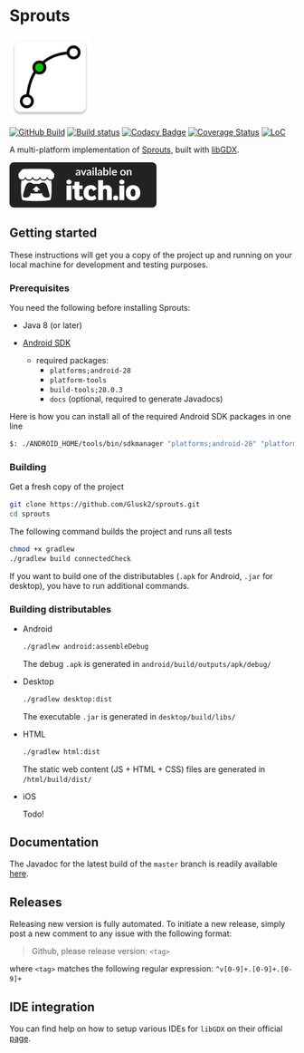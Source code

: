 # Sprouts

![logo](android/res/drawable-xxhdpi/ic_launcher.png)

[![GitHub Build](https://github.com/Glusk/sprouts/actions/workflows/build.yml/badge.svg?branch=master)](https://github.com/Glusk/sprouts/actions/workflows/build.yml)
[![Build status](https://ci.appveyor.com/api/projects/status/envq5g9ay0djc65f/branch/master?svg=true)](https://ci.appveyor.com/project/Glusk/sprouts/branch/master)
[![Codacy Badge](https://app.codacy.com/project/badge/Grade/cd11be0d03e64e12995b773e0d555c04)](https://www.codacy.com/gh/Glusk/sprouts/dashboard?utm_source=github.com&amp;utm_medium=referral&amp;utm_content=Glusk/sprouts&amp;utm_campaign=Badge_Grade)
[![Coverage Status](https://coveralls.io/repos/github/Glusk/sprouts/badge.svg?branch=master)](https://coveralls.io/github/Glusk/sprouts?branch=master)
[![LoC](https://tokei.rs/b1/github/Glusk2/sprouts)](https://github.com/Glusk2/sprouts)

A multi-platform implementation of
[Sprouts](https://en.wikipedia.org/wiki/Sprouts_(game)),
built with [libGDX](https://github.com/libgdx/libgdx).

<a href="https://glusk2.itch.io/sprouts?secret=BNrV8Imal5dSYR1o91YLZLzrJP8">
  <img src="./itchio_logo.svg" height="80">
</a>

## Getting started

These instructions will get you a copy of the project up and running on your
local machine for development and testing purposes.

### Prerequisites

You need the following before installing Sprouts:

-   Java 8 (or later)

-   [Android SDK](https://developer.android.com/studio/#command-tools)
    -   required packages:
        -   `platforms;android-28`
        -   `platform-tools`
        -   `build-tools;28.0.3`
        -   `docs` (optional, required to generate Javadocs)

Here is how you can install all of the required Android SDK packages in one
line

```bash
$: ./ANDROID_HOME/tools/bin/sdkmanager "platforms;android-28" "platform-tools" "build-tools;28.0.3" "docs"
```

### Building

Get a fresh copy of the project

```bash
git clone https://github.com/Glusk2/sprouts.git
cd sprouts
```

The following command builds the project and runs all tests

```bash
chmod +x gradlew
./gradlew build connectedCheck
```

If you want to build one of the distributables (`.apk` for Android, `.jar` for
desktop), you have to run additional commands.

### Building distributables

-   Android

    ```bash
    ./gradlew android:assembleDebug
    ```

    The debug `.apk` is generated in `android/build/outputs/apk/debug/`

-   Desktop

    ```bash
    ./gradlew desktop:dist
    ```

    The executable `.jar` is generated in `desktop/build/libs/`

-   HTML

    ```bash
    ./gradlew html:dist
    ```

    The static web content (JS + HTML + CSS) files are generated in `/html/build/dist/`

-   iOS

    Todo!

## Documentation

The Javadoc for the latest build of the `master` branch is readily available
[here](https://glusk.github.io/sprouts/).

## Releases

Releasing new version is fully automated. To initiate a new release, simply post a
new comment to any issue with the following format: 

>Github, please release version: `<tag>`

where `<tag>` matches the following regular expression: `^v[0-9]+.[0-9]+.[0-9]+`
## IDE integration

You can find help on how to setup various IDEs for `libGDX` on their official
[page](https://libgdx.com/dev/setup/).
